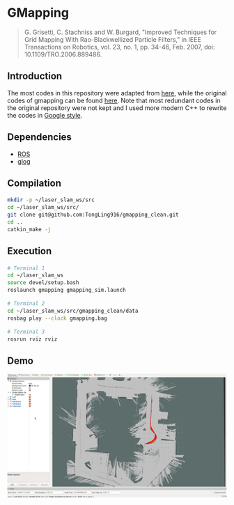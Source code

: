 # GMapping

> G. Grisetti, C. Stachniss and W. Burgard, "Improved Techniques for Grid Mapping With Rao-Blackwellized Particle Filters," in IEEE Transactions on Robotics, vol. 23, no. 1, pp. 34-46, Feb. 2007, doi: 10.1109/TRO.2006.889486.

## Introduction

The most codes in this repository were adapted from [here](https://github.com/Wleisure95/laser_slam), while the original codes of gmapping can be found [here](https://github.com/ros-perception/openslam_gmapping). Note that most redundant codes in the original repository were not kept and I used more modern C++ to rewrite the codes in [Google style](https://google.github.io/styleguide/cppguide.html).

## Dependencies

- [ROS](http://wiki.ros.org/ROS/Installation)
- [glog](https://github.com/google/glog)

## Compilation

```bash
mkdir -p ~/laser_slam_ws/src
cd ~/laser_slam_ws/src/
git clone git@github.com:TongLing916/gmapping_clean.git
cd ..
catkin_make -j
```

## Execution

```bash
# Terminal 1
cd ~/laser_slam_ws
source devel/setup.bash
roslaunch gmapping gmapping_sim.launch
```

```bash
# Terminal 2
cd ~/laser_slam_ws/src/gmapping_clean/data
rosbag play --clock gmapping.bag
```

```bash
# Terminal 3
rosrun rviz rviz
```

## Demo

![](https://raw.githubusercontent.com/TongLing916/gmapping_clean/main/data/gmapping.PNG)
